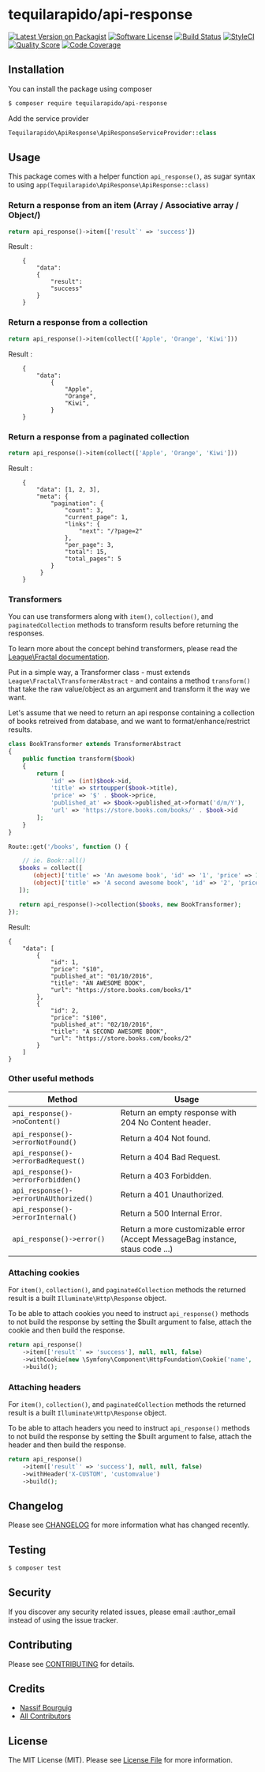 
# tequilarapido/api-response 

[![Latest Version on Packagist](https://img.shields.io/packagist/v/tequilarapido/api-response.svg?style=flat-square)](https://packagist.org/packages/tequilarapido/api-response)
[![Software License](https://img.shields.io/badge/license-MIT-brightgreen.svg?style=flat-square)](LICENSE.md)
[![Build Status](https://img.shields.io/travis/tequilarapido/api-response/master.svg?style=flat-square)](https://travis-ci.org/tequilarapido/api-response)
[![StyleCI](https://styleci.io/repos/70261592/shield)](https://styleci.io/repos/70261592)
[![Quality Score](https://img.shields.io/scrutinizer/g/tequilarapido/api-response.svg?style=flat-square)](https://scrutinizer-ci.com/g/tequilarapido/api-response)
[![Code Coverage](https://img.shields.io/scrutinizer/coverage/g/tequilarapido/api-response/master.svg?style=flat-square)](https://scrutinizer-ci.com/g/tequilarapido/api-response/?branch=master)

## Installation

You can install the package using composer

``` bash
$ composer require tequilarapido/api-response
```

Add the service provider

``` php
Tequilarapido\ApiResponse\ApiResponseServiceProvider::class 
```


## Usage

This package comes with a helper function `api_response()`, as sugar syntax to using `app(Tequilarapido\ApiResponse\ApiResponse::class)`

 
### Return a response from an item (Array / Associative array / Object/)
 
``` php
return api_response()->item(['result`' => 'success'])
```

Result :   
```
    {
        "data":
        {   
            "result":
            "success"
        }
    }
```

### Return a response from a collection
 
``` php
return api_response()->item(collect(['Apple', 'Orange', 'Kiwi']))
```

Result :   
```   
    {
        "data":
            {   
                "Apple",
                "Orange",
                "Kiwi",
            }
    }
```

### Return a response from a paginated collection

``` php
return api_response()->item(collect(['Apple', 'Orange', 'Kiwi']))
```

Result :   
```
    {
        "data": [1, 2, 3],
        "meta": {
            "pagination": {
                "count": 3,
                "current_page": 1,
                "links": {
                    "next": "/?page=2"
                },
                "per_page": 3,
                "total": 15,
                "total_pages": 5
            }
         }
    }
```

### Transformers 

You can use transformers along with `item()`, `collection()`, and `paginatedCollection` methods to transform results
before returning the responses.

To learn more about the concept behind transformers, please read the [League\Fractal documentation](http://fractal.thephpleague.com/transformers/). 

Put in a simple way, a Transformer class 
    - must extends `League\Fractal\TransformerAbstract` 
    - and contains a method `transform()` that take the raw value/object as an argument and transform it the way we want.
    
Let's assume that we need to return an api response containing a collection of books retreived from database, and we want to format/enhance/restrict results.
  
``` php
class BookTransformer extends TransformerAbstract
{
    public function transform($book)
    {
        return [
            'id' => (int)$book->id,
            'title' => strtoupper($book->title),
            'price' => '$' . $book->price,
            'published_at' => $book->published_at->format('d/m/Y'),
            'url' => 'https://store.books.com/books/' . $book->id
        ];
    }
}
``` 
  
``` php
Route::get('/books', function () {

    // ie. Book::all()
   $books = collect([
       (object)['title' => 'An awesome book', 'id' => '1', 'price' => 10, 'published_at' => Carbon::createFromFormat('Y-m-d', '2016-10-01')],
       (object)['title' => 'A second awesome book', 'id' => '2', 'price' => 100, 'published_at' => Carbon::createFromFormat('Y-m-d', '2016-10-02')],
   ]);

   return api_response()->collection($books, new BookTransformer);
});
```

Result: 
``` 
{
    "data": [
        {
            "id": 1,
            "price": "$10",
            "published_at": "01/10/2016",
            "title": "AN AWESOME BOOK",
            "url": "https://store.books.com/books/1"
        },
        {
            "id": 2,
            "price": "$100",
            "published_at": "02/10/2016",
            "title": "A SECOND AWESOME BOOK",
            "url": "https://store.books.com/books/2"
        }
    ]
}
``` 

###  Other useful methods 

| Method      | Usage        | 
|-------------|--------------|
| `api_response()->noContent()` | Return an empty response with 204 No Content header.|
| `api_response()->errorNotFound()` | Return a 404 Not found.|
| `api_response()->errorBadRequest()` | Return a 404 Bad Request.|
| `api_response()->errorForbidden()` | Return a 403 Forbidden.|
| `api_response()->errorUnAUthorized()` | Return a 401 Unauthorized.|
| `api_response()->errorInternal()` | Return a 500 Internal Error.|
| `api_response()->error()` | Return a more customizable error (Accept MessageBag instance, staus code ...)|


### Attaching cookies

For `item()`, `collection()`, and `paginatedCollection` methods the returned result is a built `Illuminate\Http\Response` object.

To be able to attach cookies you need to instruct `api_response()` methods to not build the response by setting the $built argument to false, attach the cookie
and then build the response.

``` php
return api_response()
    ->item(['result`' => 'success'], null, null, false)
    ->withCookie(new \Symfony\Component\HttpFoundation\Cookie('name', 'value'))
    ->build();
```

### Attaching headers

For `item()`, `collection()`, and `paginatedCollection` methods the returned result is a built `Illuminate\Http\Response` object.

To be able to attach headers you need to instruct `api_response()` methods to not build the response by setting the $built argument to false, attach the header
and then build the response.

``` php
return api_response()
    ->item(['result`' => 'success'], null, null, false)
    ->withHeader('X-CUSTOM', 'customvalue')
    ->build();
```

## Changelog
Please see [CHANGELOG](CHANGELOG.md) for more information what has changed recently.

## Testing

``` bash
$ composer test
```

## Security

If you discover any security related issues, please email :author_email instead of using the issue tracker.

## Contributing

Please see [CONTRIBUTING](CONTRIBUTING.md) for details.

## Credits

- [Nassif Bourguig](https://github.com/nbourguig)
- [All Contributors](../../contributors)

## License

The MIT License (MIT). Please see [License File](LICENSE.md) for more information.
